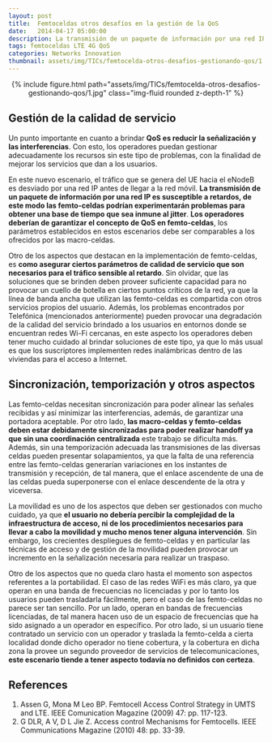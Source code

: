 ```yaml
---
layout: post
title:  Femtoceldas otros desafíos en la gestión de la QoS
date:   2014-04-17 05:00:00
description: La transmisión de un paquete de información por una red IP es susceptible a retardos, de este modo las femto-celdas podrían experimentarán problemas para obtener una base de tiempo que sea inmune al jitter. Los operadores deberían de garantizar el concepto de QoS en femto-celdas, los parámetros establecidos en estos escenarios debe ser comparables a los ofrecidos por las macro-celdas.
tags: femtoceldas LTE 4G QoS
categories: Networks Innovation
thumbnail: assets/img/TICs/femtocelda-otros-desafios-gestionando-qos/1.jpg
---
```


<div class="row mt-3" style="text-align: center">
    <div class="col-sm mt-3 mt-md-0">
        {% include figure.html path="assets/img/TICs/femtocelda-otros-desafios-gestionando-qos/1.jpg" class="img-fluid rounded z-depth-1" %}
    </div>
</div>

## Gestión de la calidad de servicio

Un punto importante en cuanto a brindar **QoS es reducir la señalización y las interferencias**. Con esto, los operadores puedan gestionar adecuadamente los recursos sin este tipo de problemas, con la finalidad de mejorar los servicios que dan a los usuarios.

En este nuevo escenario, el tráfico que se genera del UE hacia el eNodeB es desviado por una red IP antes de llegar a la red móvil. **La transmisión de un paquete de información por una red IP es susceptible a retardos, de este modo las femto-celdas podrían experimentarán problemas para obtener una base de tiempo que sea inmune al jitter**. **Los operadores deberían de garantizar el concepto de QoS en femto-celdas**, los parámetros establecidos en estos escenarios debe ser comparables a los ofrecidos por las macro-celdas.

Otro de los aspectos que destacan en la implementación de femto-celdas, es **como asegurar ciertos parámetros de calidad de servicio que son necesarios para el tráfico sensible al retardo**. Sin olvidar, que las soluciones que se brinden deben proveer suficiente capacidad para no provocar un cuello de botella en ciertos puntos críticos de la red, ya que la línea de banda ancha que utilizan las femto-celdas es compartida con otros servicios propios del usuario. Además, los problemas encontrados por Telefónica (mencionados anteriormente) pueden provocar una degradación de la calidad del servicio brindado a los usuarios en entornos donde se encuentran redes Wi-Fi cercanas, en este aspecto los operadores deben tener mucho cuidado al brindar soluciones de este tipo, ya que lo más usual es que los suscriptores implementen redes inalámbricas dentro de las viviendas para el acceso a Internet.

## Sincronización, temporización y otros aspectos

Las femto-celdas necesitan sincronización para poder alinear las señales recibidas y así minimizar las interferencias, además, de garantizar una portadora aceptable. Por otro lado, **las macro-celdas y femto-celdas deben estar debidamente sincronizadas para poder realizar handoff ya que sin una coordinación centralizada** este trabajo se dificulta más. Además, sin una temporización adecuada las transmisiones de las diversas celdas pueden presentar solapamientos, ya que la falta de una referencia entre las femto-celdas generarían variaciones en los instantes de transmisión y recepción, de tal manera, que el enlace ascendente de una de las celdas pueda superponerse con el enlace descendente de la otra y viceversa.

La movilidad es uno de los aspectos que deben ser gestionados con mucho cuidado, ya que **el usuario no debería percibir la complejidad de la infraestructura de acceso, ni de los procedimientos necesarios para llevar a cabo la movilidad y mucho menos tener alguna intervención**. Sin embargo, los crecientes despliegues de femto-celdas y en particular las técnicas de acceso y de gestión de la movilidad pueden provocar un incremento en la señalización necesaria para realizar un traspaso.

Otro de los aspectos que no queda claro hasta el momento son aspectos referentes a la portabilidad. El caso de las redes WiFi es más claro, ya que operan en una banda de frecuencias no licenciadas y por lo tanto los usuarios pueden trasladarla fácilmente, pero el caso de las femto-celdas no parece ser tan sencillo. Por un lado, operan en bandas de frecuencias licenciadas, de tal manera hacen uso de un espacio de frecuencias que ha sido asignado a un operador en específico. Por otro lado, si un usuario tiene contratado un servicio con un operador y traslada la femto-celda a cierta localidad donde dicho operador no tiene cobertura, y la cobertura en dicha zona la provee un segundo proveedor de servicios de telecomunicaciones, **este escenario tiende a tener aspecto todavía no definidos con certeza**.

## References

1. Assen G, Mona M Leo BP. Femtocell Access Control Strategy in UMTS and LTE. IEEE Comunication Magazine (2009) 47: pp. 117-123.
2. G DLR, A V, D L Jie Z. Access control Mechanisms for Femtocells. IEEE Communications Magazine (2010) 48: pp. 33-39.

